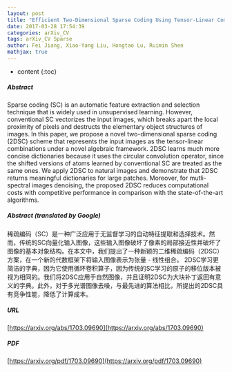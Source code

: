 ```yaml
---
layout: post
title: "Efficient Two-Dimensional Sparse Coding Using Tensor-Linear Combination"
date: 2017-03-28 17:54:39
categories: arXiv_CV
tags: arXiv_CV Sparse
author: Fei Jiang, Xiao-Yang Liu, Hongtao Lu, Ruimin Shen
mathjax: true
---
```


* content
{:toc}

##### Abstract
Sparse coding (SC) is an automatic feature extraction and selection technique that is widely used in unsupervised learning. However, conventional SC vectorizes the input images, which breaks apart the local proximity of pixels and destructs the elementary object structures of images. In this paper, we propose a novel two-dimensional sparse coding (2DSC) scheme that represents the input images as the tensor-linear combinations under a novel algebraic framework. 2DSC learns much more concise dictionaries because it uses the circular convolution operator, since the shifted versions of atoms learned by conventional SC are treated as the same ones. We apply 2DSC to natural images and demonstrate that 2DSC returns meaningful dictionaries for large patches. Moreover, for mutli-spectral images denoising, the proposed 2DSC reduces computational costs with competitive performance in comparison with the state-of-the-art algorithms.

##### Abstract (translated by Google)
稀疏编码（SC）是一种广泛应用于无监督学习的自动特征提取和选择技术。然而，传统的SC向量化输入图像，这些输入图像破坏了像素的局部接近性并破坏了图像的基本对象结构。在本文中，我们提出了一种新颖的二维稀疏编码（2DSC）方案，在一个新的代数框架下将输入图像表示为张量 - 线性组合。 2DSC学习更简洁的字典，因为它使用循环卷积算子，因为传统的SC学习的原子的移位版本被视为相同的。我们将2DSC应用于自然图像，并且证明2DSC为大块补丁返回有意义的字典。此外，对于多光谱图像去噪，与最先进的算法相比，所提出的2DSC具有竞争性能，降低了计算成本。

##### URL
[https://arxiv.org/abs/1703.09690](https://arxiv.org/abs/1703.09690)

##### PDF
[https://arxiv.org/pdf/1703.09690](https://arxiv.org/pdf/1703.09690)

